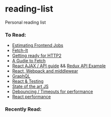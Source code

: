 # reading-list
Personal reading list

### To Read:
* [Estimating Frontend Jobs](http://hanserino.github.io/2016/02/11/estimating-a-front-end-web-dev-job/)
* [Fetch-It](https://github.com/tryolabs/fetch-it)
* [Getting ready for HTTP2](https://www.smashingmagazine.com/2016/02/getting-ready-for-http2/)
* [A Gudie to Fetch](https://jakearchibald.com/2015/thats-so-fetch/)
* [React AJAX / API guide](http://andrewhfarmer.com/react-ajax-best-practices/) && [Redux API Example](http://redux.js.org/docs/advanced/ExampleRedditAPI.html)
* [React, Webpack and middlewear](https://blog.risingstack.com/using-react-with-webpack-tutorial/)
* [GraphQL](https://blog.jacobwgillespie.com/from-rest-to-graphql-b4e95e94c26b#.dbl41at96)
* [React & Testing](http://spencerdixon.com/blog/test-driven-react-tutorial.html)
* [State of the art JS](https://medium.com/javascript-and-opinions/state-of-the-art-javascript-in-2016-ab67fc68eb0b#.j4irml6to)
* [Debouncing / Timeouts for performance](https://davidwalsh.name/javascript-debounce-function)
* [React performance](http://benchling.engineering/performance-engineering-with-react/)

### Recently Read:
